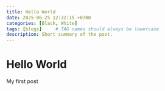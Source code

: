```yaml
---
title: Hello World
date: 2025-06-25 12:32:15 +0700
categories: [Black, White]
tags: [blogs]     # TAG names should always be lowercase
description: Short summary of the post.
---
```



# Hello World


My first post
